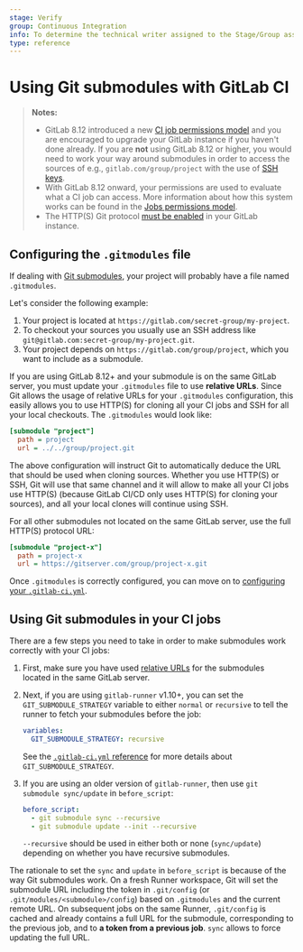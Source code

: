```yaml
---
stage: Verify
group: Continuous Integration
info: To determine the technical writer assigned to the Stage/Group associated with this page, see https://about.gitlab.com/handbook/engineering/ux/technical-writing/#designated-technical-writers
type: reference
---
```


# Using Git submodules with GitLab CI

> **Notes:**
>
> - GitLab 8.12 introduced a new [CI job permissions model](../user/project/new_ci_build_permissions_model.md) and you
>   are encouraged to upgrade your GitLab instance if you haven't done already.
>   If you are **not** using GitLab 8.12 or higher, you would need to work your way
>   around submodules in order to access the sources of e.g., `gitlab.com/group/project`
>   with the use of [SSH keys](ssh_keys/README.md).
> - With GitLab 8.12 onward, your permissions are used to evaluate what a CI job
>   can access. More information about how this system works can be found in the
>   [Jobs permissions model](../user/permissions.md#job-permissions).
> - The HTTP(S) Git protocol [must be enabled](../user/admin_area/settings/visibility_and_access_controls.md#enabled-git-access-protocols) in your GitLab instance.

## Configuring the `.gitmodules` file

If dealing with [Git submodules](https://git-scm.com/book/en/v2/Git-Tools-Submodules), your project will probably have a file
named `.gitmodules`.

Let's consider the following example:

1. Your project is located at `https://gitlab.com/secret-group/my-project`.
1. To checkout your sources you usually use an SSH address like
   `git@gitlab.com:secret-group/my-project.git`.
1. Your project depends on `https://gitlab.com/group/project`, which you want
   to include as a submodule.

If you are using GitLab 8.12+ and your submodule is on the same GitLab server,
you must update your `.gitmodules` file to use **relative URLs**.
Since Git allows the usage of relative URLs for your `.gitmodules` configuration,
this easily allows you to use HTTP(S) for cloning all your CI jobs and SSH
for all your local checkouts. The `.gitmodules` would look like:

```ini
[submodule "project"]
  path = project
  url = ../../group/project.git
```

The above configuration will instruct Git to automatically deduce the URL that
should be used when cloning sources. Whether you use HTTP(S) or SSH, Git will use
that same channel and it will allow to make all your CI jobs use HTTP(S)
(because GitLab CI/CD only uses HTTP(S) for cloning your sources), and all your local
clones will continue using SSH.

For all other submodules not located on the same GitLab server, use the full
HTTP(S) protocol URL:

```ini
[submodule "project-x"]
  path = project-x
  url = https://gitserver.com/group/project-x.git
```

Once `.gitmodules` is correctly configured, you can move on to
[configuring your `.gitlab-ci.yml`](#using-git-submodules-in-your-ci-jobs).

## Using Git submodules in your CI jobs

There are a few steps you need to take in order to make submodules work
correctly with your CI jobs:

1. First, make sure you have used [relative URLs](#configuring-the-gitmodules-file)
   for the submodules located in the same GitLab server.
1. Next, if you are using `gitlab-runner` v1.10+, you can set the
   `GIT_SUBMODULE_STRATEGY` variable to either `normal` or `recursive` to tell
   the runner to fetch your submodules before the job:

   ```yaml
   variables:
     GIT_SUBMODULE_STRATEGY: recursive
   ```

   See the [`.gitlab-ci.yml` reference](yaml/README.md#git-submodule-strategy)
   for more details about `GIT_SUBMODULE_STRATEGY`.

1. If you are using an older version of `gitlab-runner`, then use
   `git submodule sync/update` in `before_script`:

   ```yaml
   before_script:
     - git submodule sync --recursive
     - git submodule update --init --recursive
   ```

   `--recursive` should be used in either both or none (`sync/update`) depending on
   whether you have recursive submodules.

The rationale to set the `sync` and `update` in `before_script` is because of
the way Git submodules work. On a fresh Runner workspace, Git will set the
submodule URL including the token in `.git/config`
(or `.git/modules/<submodule>/config`) based on `.gitmodules` and the current
remote URL. On subsequent jobs on the same Runner, `.git/config` is cached
and already contains a full URL for the submodule, corresponding to the previous
job, and to **a token from a previous job**. `sync` allows to force updating
the full URL.
